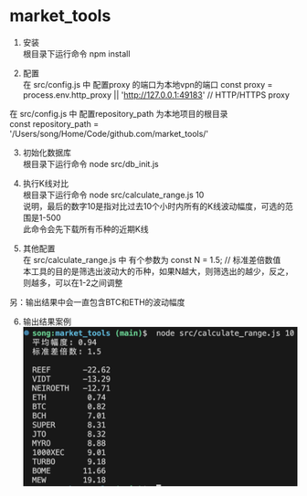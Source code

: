 # market_tools


1. 安装  
根目录下运行命令 npm install   

2. 配置  
在 src/config.js 中 配置proxy 的端口为本地vpn的端口
const proxy = process.env.http_proxy || 'http://127.0.0.1:49183' // HTTP/HTTPS proxy  

在 src/config.js 中 配置repository_path 为本地项目的根目录  
const repository_path = '/Users/song/Home/Code/github.com/market_tools/'  

3. 初始化数据库  
根目录下运行命令 node src/db_init.js

4. 执行K线对比  
根目录下运行命令 node src/calculate_range.js 10  
说明，最后的数字10是指对比过去10个小时内所有的K线波动幅度，可选的范围是1-500  
此命令会先下载所有币种的近期K线  

5. 其他配置  
在 src/calculate_range.js 中 有个参数为 const N = 1.5; // 标准差倍数值  
本工具的目的是筛选出波动大的币种，如果N越大，则筛选出的越少，反之，则越多，可以在1-2之间调整  

另：输出结果中会一直包含BTC和ETH的波动幅度


6. 输出结果案例
![alt text](image.png)